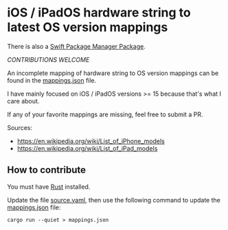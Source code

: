 # iOS / iPadOS hardware string to latest OS version mappings

There is also a [Swift Package Manager Package](https://github.com/bes/ios-hw-to-os-spm).

*CONTRIBUTIONS WELCOME*

An incomplete mapping of hardware string to OS version mappings
can be found in the [mappings.json](./mappings.json) file.

I have mainly focused on iOS / iPadOS versions >= 15 because that's
what I care about.

If any of your favorite mappings are missing, feel free to submit a PR.

Sources:
* https://en.wikipedia.org/wiki/List_of_iPhone_models
* https://en.wikipedia.org/wiki/List_of_iPad_models

## How to contribute

You must have [Rust](https://rustup.rs/) installed.

Update the file [source.yaml](./source.yaml), then use the following command to
update the [mappings.json](./mappings.json) file:

```shell
cargo run --quiet > mappings.json
```

